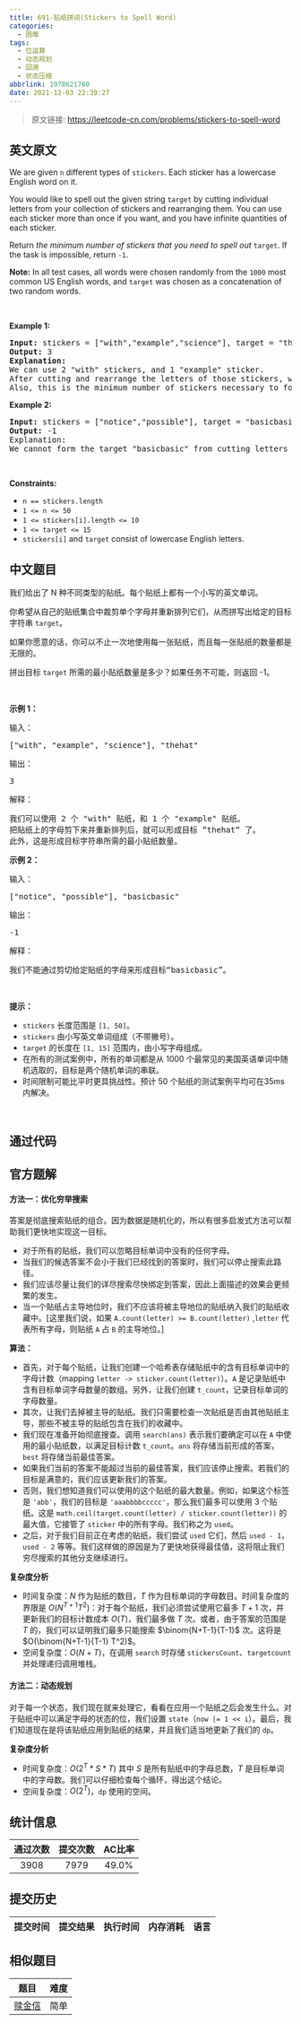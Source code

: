 ```yaml
---
title: 691-贴纸拼词(Stickers to Spell Word)
categories:
  - 困难
tags:
  - 位运算
  - 动态规划
  - 回溯
  - 状态压缩
abbrlink: 1978621760
date: 2021-12-03 22:39:27
---
```


> 原文链接: https://leetcode-cn.com/problems/stickers-to-spell-word


## 英文原文
<div><p>We are given <code>n</code> different types of <code>stickers</code>. Each sticker has a lowercase English word on it.</p>

<p>You would like to spell out the given string <code>target</code> by cutting individual letters from your collection of stickers and rearranging them. You can use each sticker more than once if you want, and you have infinite quantities of each sticker.</p>

<p>Return <em>the minimum number of stickers that you need to spell out </em><code>target</code>. If the task is impossible, return <code>-1</code>.</p>

<p><strong>Note:</strong> In all test cases, all words were chosen randomly from the <code>1000</code> most common US English words, and <code>target</code> was chosen as a concatenation of two random words.</p>

<p>&nbsp;</p>
<p><strong>Example 1:</strong></p>

<pre>
<strong>Input:</strong> stickers = [&quot;with&quot;,&quot;example&quot;,&quot;science&quot;], target = &quot;thehat&quot;
<strong>Output:</strong> 3
<strong>Explanation:</strong>
We can use 2 &quot;with&quot; stickers, and 1 &quot;example&quot; sticker.
After cutting and rearrange the letters of those stickers, we can form the target &quot;thehat&quot;.
Also, this is the minimum number of stickers necessary to form the target string.
</pre>

<p><strong>Example 2:</strong></p>

<pre>
<strong>Input:</strong> stickers = [&quot;notice&quot;,&quot;possible&quot;], target = &quot;basicbasic&quot;
<strong>Output:</strong> -1
Explanation:
We cannot form the target &quot;basicbasic&quot; from cutting letters from the given stickers.
</pre>

<p>&nbsp;</p>
<p><strong>Constraints:</strong></p>

<ul>
	<li><code>n == stickers.length</code></li>
	<li><code>1 &lt;= n &lt;= 50</code></li>
	<li><code>1 &lt;= stickers[i].length &lt;= 10</code></li>
	<li><code>1 &lt;= target &lt;= 15</code></li>
	<li><code>stickers[i]</code> and <code>target</code> consist of lowercase English letters.</li>
</ul>
</div>

## 中文题目
<div><p>我们给出了 N 种不同类型的贴纸。每个贴纸上都有一个小写的英文单词。</p>

<p>你希望从自己的贴纸集合中裁剪单个字母并重新排列它们，从而拼写出给定的目标字符串 <code>target</code>。</p>

<p>如果你愿意的话，你可以不止一次地使用每一张贴纸，而且每一张贴纸的数量都是无限的。</p>

<p>拼出目标&nbsp;<code>target</code> 所需的最小贴纸数量是多少？如果任务不可能，则返回 -1。</p>

<p>&nbsp;</p>

<p><strong>示例 1：</strong></p>

<p>输入：</p>

<pre>[&quot;with&quot;, &quot;example&quot;, &quot;science&quot;], &quot;thehat&quot;
</pre>

<p>输出：</p>

<pre>3
</pre>

<p>解释：</p>

<pre>我们可以使用 2 个 &quot;with&quot; 贴纸，和 1 个 &quot;example&quot; 贴纸。
把贴纸上的字母剪下来并重新排列后，就可以形成目标 &ldquo;thehat&ldquo; 了。
此外，这是形成目标字符串所需的最小贴纸数量。
</pre>

<p><strong>示例 2：</strong></p>

<p>输入：</p>

<pre>[&quot;notice&quot;, &quot;possible&quot;], &quot;basicbasic&quot;
</pre>

<p>输出：</p>

<pre>-1
</pre>

<p>解释：</p>

<pre>我们不能通过剪切给定贴纸的字母来形成目标&ldquo;basicbasic&rdquo;。
</pre>

<p>&nbsp;</p>

<p><strong>提示：</strong></p>

<ul>
	<li><code>stickers</code> 长度范围是&nbsp;<code>[1, 50]</code>。</li>
	<li><code>stickers</code> 由小写英文单词组成（不带撇号）。</li>
	<li><code>target</code> 的长度在&nbsp;<code>[1, 15]</code>&nbsp;范围内，由小写字母组成。</li>
	<li>在所有的测试案例中，所有的单词都是从 1000 个最常见的美国英语单词中随机选取的，目标是两个随机单词的串联。</li>
	<li>时间限制可能比平时更具挑战性。预计 50 个贴纸的测试案例平均可在35ms内解决。</li>
</ul>

<p>&nbsp;</p>
</div>

## 通过代码
<RecoDemo>
</RecoDemo>


## 官方题解
####  方法一：优化穷举搜索 
答案是彻底搜索贴纸的组合。因为数据是随机化的，所以有很多启发式方法可以帮助我们更快地实现这一目标。 
- 对于所有的贴纸，我们可以忽略目标单词中没有的任何字母。
-  当我们的候选答案不会小于我们已经找到的答案时，我们可以停止搜索此路径。 
- 我们应该尽量让我们的详尽搜索尽快绑定到答案，因此上面描述的效果会更频繁的发生。 
- 当一个贴纸占主导地位时，我们不应该将被主导地位的贴纸纳入我们的贴纸收藏中。[这里我们说，如果 `A.count(letter) >= B.count(letter)` ,`letter` 代表所有字母，则贴纸 `A` 占 `B` 的主导地位。] 

**算法：**
- 首先，对于每个贴纸，让我们创建一个哈希表存储贴纸中的含有目标单词中的字母计数（mapping `letter -> sticker.count(letter)`）。`A` 是记录贴纸中含有目标单词字母数量的数组。另外，让我们创建 `t_count`，记录目标单词的字母数量。 
- 其次，让我们去掉被主导的贴纸。我们只需要检查一次贴纸是否由其他贴纸主导，那些不被主导的贴纸包含在我们的收藏中。 
- 我们现在准备开始彻底搜查。调用 `search(ans)` 表示我们要确定可以在 `A` 中使用的最小贴纸数，以满足目标计数 `t_count`。`ans` 将存储当前形成的答案，`best` 将存储当前最佳答案。 
- 如果我们当前的答案不能超过当前的最佳答案，我们应该停止搜索。若我们的目标是满意的，我们应该更新我们的答案。 
- 否则，我们想知道我们可以使用的这个贴纸的最大数量。例如，如果这个标签是 `'abb'`，我们的目标是 `'aaabbbbccccc'`，那么我们最多可以使用 3 个贴纸。这是 `math.ceil(target.count(letter) / sticker.count(letter))` 的最大值，它接管了 `sticker` 中的所有字母。我们称之为 `used`。 
- 之后，对于我们目前正在考虑的贴纸，我们尝试 `used` 它们，然后 `used - 1`，`used - 2` 等等。我们这样做的原因是为了更快地获得最佳值，这将阻止我们穷尽搜索的其他分支继续进行。 


**复杂度分析**

* 时间复杂度：$N$ 作为贴纸的数目，$T$ 作为目标单词的字母数目。时间复杂度的界限是 $O(N^{T+1} T^2)$：对于每个贴纸，我们必须尝试使用它最多 $T+1$ 次，并更新我们的目标计数成本 $O(T)$，我们最多做 $T$ 次。或者，由于答案的范围是 $T$ 的，我们可以证明我们最多只能搜索 $\binom{N+T-1}{T-1}$ 次。这将是 $O(\binom{N+T-1}{T-1} T^2)$。
* 空间复杂度：$O(N+T)$，在调用 `search` 时存储 `stickersCount`、`targetcount` 并处理递归调用堆栈。


####  方法二：动态规划
对于每一个状态，我们现在就来处理它，看看在应用一个贴纸之后会发生什么。对于贴纸中可以满足字母的状态的位，我们设置 `state`（`now |= 1 << i`）。最后，我们知道现在是将该贴纸应用到贴纸的结果，并且我们适当地更新了我们的 `dp`。

**复杂度分析**

* 时间复杂度：$O(2^T * S * T)$ 其中 $S$ 是所有贴纸中的字母总数，$T$ 是目标单词中的字母数。我们可以仔细检查每个循环，得出这个结论。 
* 空间复杂度：$O(2^T)$，`dp` 使用的空间。

## 统计信息
| 通过次数 | 提交次数 | AC比率 |
| :------: | :------: | :------: |
|    3908    |    7979    |   49.0%   |

## 提交历史
| 提交时间 | 提交结果 | 执行时间 |  内存消耗  | 语言 |
| :------: | :------: | :------: | :--------: | :--------: |


## 相似题目
|                             题目                             | 难度 |
| :----------------------------------------------------------: | :---------: |
| [赎金信](https://leetcode-cn.com/problems/ransom-note/) | 简单|
